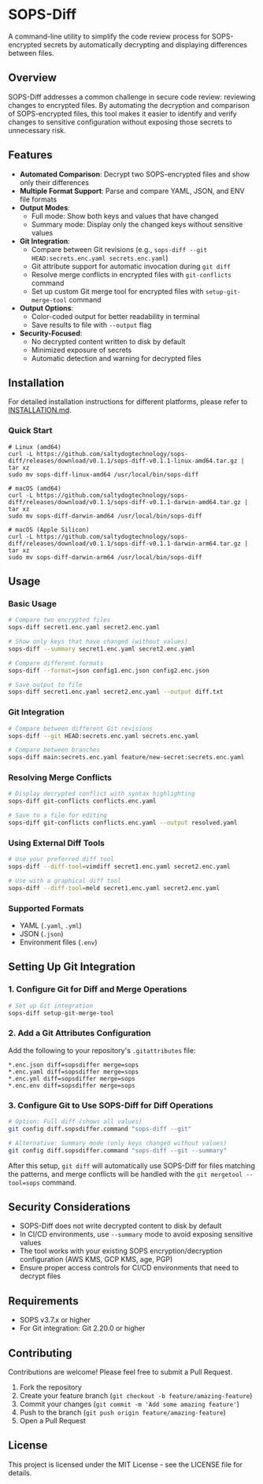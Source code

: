 # SOPS-Diff

A command-line utility to simplify the code review process for SOPS-encrypted secrets by automatically decrypting and displaying differences between files.

## Overview

SOPS-Diff addresses a common challenge in secure code review: reviewing changes to encrypted files. By automating the decryption and comparison of SOPS-encrypted files, this tool makes it easier to identify and verify changes to sensitive configuration without exposing those secrets to unnecessary risk.

## Features

- **Automated Comparison**: Decrypt two SOPS-encrypted files and show only their differences
- **Multiple Format Support**: Parse and compare YAML, JSON, and ENV file formats
- **Output Modes**:
  - Full mode: Show both keys and values that have changed
  - Summary mode: Display only the changed keys without sensitive values
- **Git Integration**:
  - Compare between Git revisions (e.g., `sops-diff --git HEAD:secrets.enc.yaml secrets.enc.yaml`)
  - Git attribute support for automatic invocation during `git diff`
  - Resolve merge conflicts in encrypted files with `git-conflicts` command
  - Set up custom Git merge tool for encrypted files with `setup-git-merge-tool` command
- **Output Options**:
  - Color-coded output for better readability in terminal
  - Save results to file with `--output` flag
- **Security-Focused**:
  - No decrypted content written to disk by default
  - Minimized exposure of secrets
  - Automatic detection and warning for decrypted files

## Installation

For detailed installation instructions for different platforms, please refer to [INSTALLATION.md](INSTALLATION.md).

### Quick Start

```
# Linux (amd64)
curl -L https://github.com/saltydogtechnology/sops-diff/releases/download/v0.1.1/sops-diff-v0.1.1-linux-amd64.tar.gz | tar xz
sudo mv sops-diff-linux-amd64 /usr/local/bin/sops-diff
```

```
# macOS (amd64)
curl -L https://github.com/saltydogtechnology/sops-diff/releases/download/v0.1.1/sops-diff-v0.1.1-darwin-amd64.tar.gz | tar xz
sudo mv sops-diff-darwin-amd64 /usr/local/bin/sops-diff
```

```
# macOS (Apple Silicon)
curl -L https://github.com/saltydogtechnology/sops-diff/releases/download/v0.1.1/sops-diff-v0.1.1-darwin-arm64.tar.gz | tar xz
sudo mv sops-diff-darwin-arm64 /usr/local/bin/sops-diff
```

## Usage

### Basic Usage

```bash
# Compare two encrypted files
sops-diff secret1.enc.yaml secret2.enc.yaml

# Show only keys that have changed (without values)
sops-diff --summary secret1.enc.yaml secret2.enc.yaml

# Compare different formats
sops-diff --format=json config1.enc.json config2.enc.json

# Save output to file
sops-diff secret1.enc.yaml secret2.enc.yaml --output diff.txt
```

### Git Integration

```bash
# Compare between different Git revisions
sops-diff --git HEAD:secrets.enc.yaml secrets.enc.yaml

# Compare between branches
sops-diff main:secrets.enc.yaml feature/new-secret:secrets.enc.yaml
```

### Resolving Merge Conflicts

```bash
# Display decrypted conflict with syntax highlighting
sops-diff git-conflicts conflicts.enc.yaml

# Save to a file for editing
sops-diff git-conflicts conflicts.enc.yaml --output resolved.yaml
```

### Using External Diff Tools

```bash
# Use your preferred diff tool
sops-diff --diff-tool=vimdiff secret1.enc.yaml secret2.enc.yaml

# Use with a graphical diff tool
sops-diff --diff-tool=meld secret1.enc.yaml secret2.enc.yaml
```

### Supported Formats

- YAML (`.yaml`, `.yml`)
- JSON (`.json`)
- Environment files (`.env`)

## Setting Up Git Integration

### 1. Configure Git for Diff and Merge Operations

```bash
# Set up Git integration
sops-diff setup-git-merge-tool
```

### 2. Add a Git Attributes Configuration

Add the following to your repository's `.gitattributes` file:

```
*.enc.json diff=sopsdiffer merge=sops
*.enc.yaml diff=sopsdiffer merge=sops
*.enc.yml diff=sopsdiffer merge=sops
*.enc.env diff=sopsdiffer merge=sops
```

### 3. Configure Git to Use SOPS-Diff for Diff Operations

   ```bash
   # Option: Full diff (shows all values)
   git config diff.sopsdiffer.command "sops-diff --git"
   ```

   ```bash
   # Alternative: Summary mode (only keys changed without values)
   git config diff.sopsdiffer.command "sops-diff --git --summary"
   ```

After this setup, `git diff` will automatically use SOPS-Diff for files matching the patterns, and merge conflicts will be handled with the `git mergetool --tool=sops` command.

## Security Considerations

- SOPS-Diff does not write decrypted content to disk by default
- In CI/CD environments, use `--summary` mode to avoid exposing sensitive values
- The tool works with your existing SOPS encryption/decryption configuration (AWS KMS, GCP KMS, age, PGP)
- Ensure proper access controls for CI/CD environments that need to decrypt files

## Requirements

- SOPS v3.7.x or higher
- For Git integration: Git 2.20.0 or higher

## Contributing

Contributions are welcome! Please feel free to submit a Pull Request.

1. Fork the repository
2. Create your feature branch (`git checkout -b feature/amazing-feature`)
3. Commit your changes (`git commit -m 'Add some amazing feature'`)
4. Push to the branch (`git push origin feature/amazing-feature`)
5. Open a Pull Request

## License

This project is licensed under the MIT License - see the LICENSE file for details.